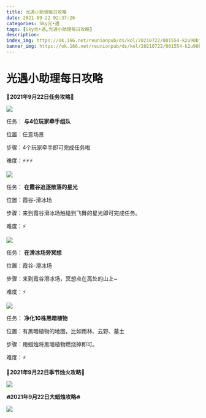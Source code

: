 ```yaml
---
title: 光遇小助理每日攻略
date: 2021-09-22 02:37:26
categories: Sky光•遇
tags: [Sky光•遇,光遇小助理每日攻略]
description: 
index_img: https://ok.166.net/reunionpub/ds/kol/20210722/001554-k2u90bj7ay.png?imageView&thumbnail=600x0&type=jpg
banner_img: https://ok.166.net/reunionpub/ds/kol/20210722/001554-k2u90bj7ay.png?imageView&thumbnail=600x0&type=jpg
---
```

# 光遇小助理每日攻略
  

**👑2021年9月22日任务攻略👑**

![](https://ok.166.net/reunionpub/ds/kol/20210922/004648-jklqov6spf.png)

任务： **与4位玩家牵手组队**

位置：任意场景

步骤：4个玩家牵手即可完成任务啦

难度：⚡⚡⚡

![](https://ok.166.net/reunionpub/ds/kol/20210922/004935-flcd739wjh.png)

任务： **在霞谷追逐散落的星光**

位置：霞谷-滑冰场

步骤：来到霞谷滑冰场触碰到飞舞的星光即可完成任务。

难度：⚡

  

![](https://ok.166.net/reunionpub/ds/kol/20210922/005010-ihuy41zssv.png)

任务： **在滑冰场旁冥想**

位置：霞谷-滑冰场

步骤：来到霞谷滑冰场，冥想点在高处的山上~

难度：⚡

![](https://ok.166.net/reunionpub/ds/kol/20210922/005045-3qvs0n2j9f.png)

任务： **净化10株黑暗植物**

位置：有黑暗植物的地图，比如雨林、云野、墓土

步骤：用蜡烛将黑暗植物燃烧掉即可。

难度：⚡

 **🌹2021年9月22日季节烛火攻略🌹**

![](https://ok.166.net/reunionpub/ds/kol/20210922/005241-bqvfty509e.png)

  

 **🔥2021年9月22日大蜡烛攻略🔥**

![](https://ok.166.net/reunionpub/ds/kol/20210922/004726-84ilsucy67.png)

  

